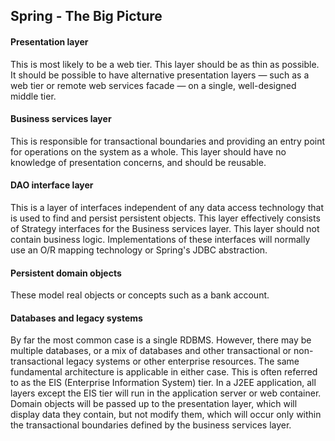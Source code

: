 ## Spring - The Big Picture

#### Presentation layer

This is most likely to be a web tier. 
This layer should be as thin as possible. 
It should be possible to have alternative presentation layers — such as a web tier or remote web services facade
— on a single, well-designed middle tier.

#### Business services layer
This is responsible for transactional boundaries and providing an entry point for operations on the system as a whole. 
This layer should have no knowledge of presentation concerns, and should be reusable.

#### DAO interface layer 
This is a layer of interfaces independent of any data access technology that is used to find and persist persistent objects. This layer effectively consists of Strategy interfaces for the Business services layer. 
This layer should not contain business logic. 
Implementations of these interfaces will normally use an O/R mapping technology or Spring's JDBC abstraction.

####  Persistent domain objects
These model real objects or concepts such as a bank account.

#### Databases and legacy systems 
By far the most common case is a single RDBMS. However, there
may be multiple databases, or a mix of databases and other transactional or non-transactional legacy
systems or other enterprise resources. The same fundamental architecture is applicable in either case.
This is often referred to as the EIS (Enterprise Information System) tier.
In a J2EE application, all layers except the EIS tier will run in the application server or web container. 
Domain objects will be passed up to the presentation layer, which will display data they contain, but not modify
them, which will occur only within the transactional boundaries defined by the business services layer. 
